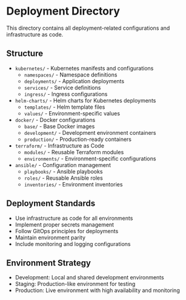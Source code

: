 # Deployment Directory

This directory contains all deployment-related configurations and infrastructure as code.

## Structure

- `kubernetes/` - Kubernetes manifests and configurations
  - `namespaces/` - Namespace definitions
  - `deployments/` - Application deployments
  - `services/` - Service definitions
  - `ingress/` - Ingress configurations
- `helm-charts/` - Helm charts for Kubernetes deployments
  - `templates/` - Helm template files
  - `values/` - Environment-specific values
- `docker/` - Docker configurations
  - `base/` - Base Docker images
  - `development/` - Development environment containers
  - `production/` - Production-ready containers
- `terraform/` - Infrastructure as Code
  - `modules/` - Reusable Terraform modules
  - `environments/` - Environment-specific configurations
- `ansible/` - Configuration management
  - `playbooks/` - Ansible playbooks
  - `roles/` - Reusable Ansible roles
  - `inventories/` - Environment inventories

## Deployment Standards

- Use infrastructure as code for all environments
- Implement proper secrets management
- Follow GitOps principles for deployments
- Maintain environment parity
- Include monitoring and logging configurations

## Environment Strategy

- Development: Local and shared development environments
- Staging: Production-like environment for testing
- Production: Live environment with high availability and monitoring
